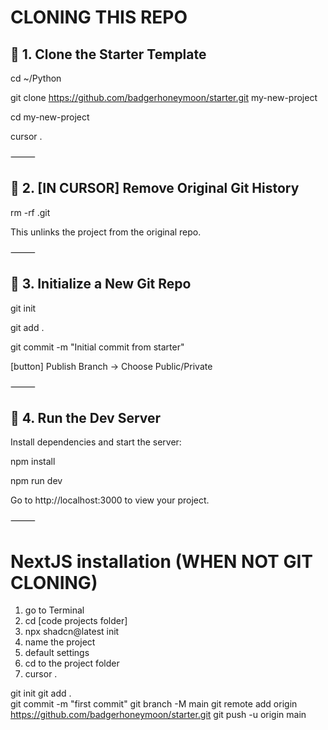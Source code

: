 
# CLONING THIS REPO

## 📁 1. Clone the Starter Template

cd ~/Python

git clone https://github.com/badgerhoneymoon/starter.git my-new-project

cd my-new-project

cursor .

⸻

## 🧹 2. [IN CURSOR] Remove Original Git History

rm -rf .git

This unlinks the project from the original repo.

⸻

## 🌱 3. Initialize a New Git Repo

git init

git add .

git commit -m "Initial commit from starter"

[button] Publish Branch -> Choose Public/Private

⸻

## 🚀 4. Run the Dev Server

Install dependencies and start the server:

npm install

npm run dev

Go to http://localhost:3000 to view your project.

⸻

# NextJS installation (WHEN NOT GIT CLONING)
1. go to Terminal
2. cd [code projects folder]
3. npx shadcn@latest init
4. name the project
4. default settings
5. cd to the project folder
6. cursor .

git init
git add .         
git commit -m "first commit"
git branch -M main
git remote add origin https://github.com/badgerhoneymoon/starter.git
git push -u origin main
